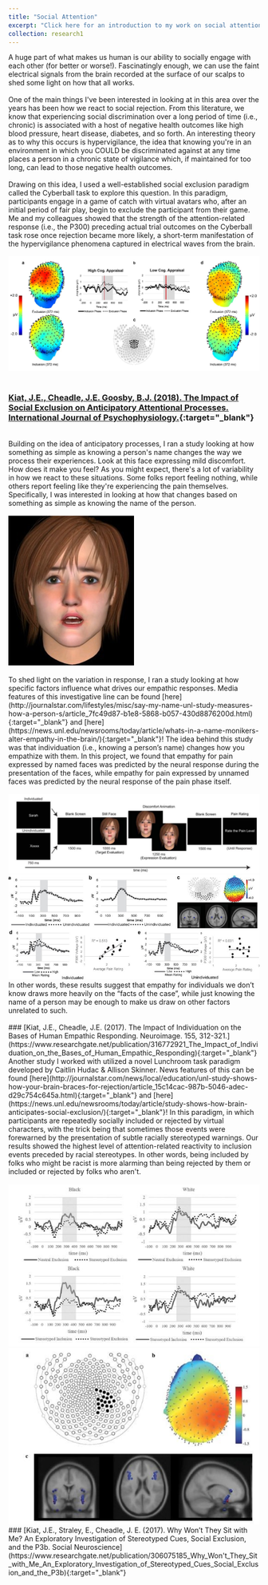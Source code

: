 ```yaml
---
title: "Social Attention"
excerpt: "Click here for an introduction to my work on social attention<br/><br/><img src='/files/socialattention.webp'>"
collection: research1
---
```

A huge part of what makes us human is our ability to socially engage with each other (for better or worse!). Fascinatingly enough, we can use the faint electrical signals from the brain recorded at the surface of our scalps to shed some light on how that all works.
<br/><br/>
One of the main things I've been interested in looking at in this area over the years has been how we react to social rejection. From this literature, we know that experiencing social discrimination over a long period of time (i.e., chronic) is associated with a host of negative health outcomes like high blood pressure, heart disease, diabetes, and so forth. An interesting theory as to why this occurs is hypervigilance, the idea that knowing you're in an environment in which you COULD be discriminated against at any time places a person in a chronic state of vigilance which, if maintained for too long, can lead to those negative health outcomes. 
<br/><br/>
Drawing on this idea, I used a well-established social exclusion paradigm called the Cyberball task to explore this question. In this paradigm, participants engage in a game of catch with virtual avatars who, after an initial period of fair play, begin to exclude the participant from their game. Me and my colleagues showed that the strength of the attention-related response (i.e., the P300) preceding actual trial outcomes on the Cyberball task rose once rejection became more likely, a short-term manifestation of the hypervigilance phenomena captured in electrical waves from the brain. 
<br/><br/>
<img src='/files/cyberball.jpg'>
<br/><br/>
### [Kiat, J.E., Cheadle, J.E. Goosby, B.J. (2018). The Impact of Social Exclusion on Anticipatory Attentional Processes. International Journal of Psychophysiology.](https://www.researchgate.net/publication/321122853_The_impact_of_social_exclusion_on_anticipatory_attentional_processing){:target="_blank"}
<br/>
Building on the idea of anticipatory processes, I ran a study looking at how something as simple as knowing a person's name changes the way we process their experiences. Look at this face expressing mild discomfort. How does it make you feel? As you might expect, there's a lot of variability in how we react to these situations. Some folks report feeling nothing, while others report feeling like they're experiencing the pain themselves. Specifically, I was interested in looking at how that changes based on something as simple as knowing the name of the person.
<br/><br/>
<img src='/files/pain1.jpg'>
<br/><br/>
To shed light on the variation in response, I ran a study looking at how specific factors influence what drives our empathic responses. Media features of this investigative line can be found [here](http://journalstar.com/lifestyles/misc/say-my-name-unl-study-measures-how-a-person-s/article_7fc49d87-b1e8-5868-b057-430d8876200d.html){:target="_blank"} and [here](https://news.unl.edu/newsrooms/today/article/whats-in-a-name-monikers-alter-empathy-in-the-brain/){:target="_blank"}! The idea behind this study was that individuation (i.e., knowing a person’s name) changes how you empathize with them. In this project, we found that empathy for pain expressed by named faces was predicted by the neural response during the presentation of the faces, while empathy for pain expressed by unnamed faces was predicted by the neural response of the pain phase itself. 
<br/><br/>
<img src='/files/pain2.jpg'>
<img src='/files/pain3.jpg'>
<br/>
In other words, these results suggest that empathy for individuals we don’t know draws more heavily on the “facts of the case”, while just knowing the name of a person may be enough to make us draw on other factors unrelated to such. 
<br/><br/>
### [Kiat, J.E., Cheadle, J.E. (2017). The Impact of Individuation on the Bases of Human Empathic Responding. Neuroimage. 155, 312-321.](https://www.researchgate.net/publication/316772921_The_Impact_of_Individuation_on_the_Bases_of_Human_Empathic_Responding){:target="_blank"}
<br/>
Another study I worked with utilized a novel Lunchroom task paradigm developed by Caitlin Hudac & Allison Skinner. News features of this can be found [here](http://journalstar.com/news/local/education/unl-study-shows-how-your-brain-braces-for-rejection/article_15c14cac-987b-5046-adec-d29c754c645a.html){:target="_blank"} and [here](https://news.unl.edu/newsrooms/today/article/study-shows-how-brain-anticipates-social-exclusion/){:target="_blank"}! In this paradigm, in which participants are repeatedly socially included or rejected by virtual characters, with the trick being that sometimes those events were forewarned by the presentation of subtle racially stereotyped warnings. Our results showed the highest level of attention-related reactivity to inclusion events preceded by racial stereotypes. In other words, being included by folks who might be racist is more alarming than being rejected by them or included or rejected by folks who aren't.
<br/><br/>
<img src='/files/lunchroom1.jpg'>
<img src='/files/lunchroom2.jpg'>
<br/>
### [Kiat, J.E., Straley, E., Cheadle, J. E. (2017). Why Won’t They Sit with Me? An Exploratory Investigation of Stereotyped Cues, Social Exclusion, and the P3b. Social Neuroscience](https://www.researchgate.net/publication/306075185_Why_Won't_They_Sit_with_Me_An_Exploratory_Investigation_of_Stereotyped_Cues_Social_Exclusion_and_the_P3b){:target="_blank"}
